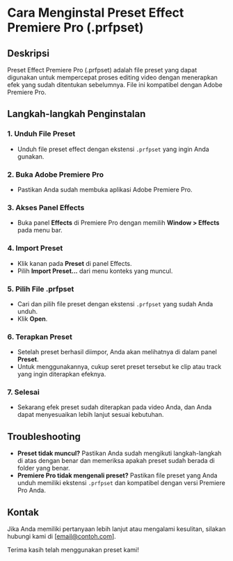 # Cara Menginstal Preset Effect Premiere Pro (.prfpset)

## Deskripsi
Preset Effect Premiere Pro (.prfpset) adalah file preset yang dapat digunakan untuk mempercepat proses editing video dengan menerapkan efek yang sudah ditentukan sebelumnya. File ini kompatibel dengan Adobe Premiere Pro.

## Langkah-langkah Penginstalan

### 1. Unduh File Preset
- Unduh file preset effect dengan ekstensi `.prfpset` yang ingin Anda gunakan.

### 2. Buka Adobe Premiere Pro
- Pastikan Anda sudah membuka aplikasi Adobe Premiere Pro.

### 3. Akses Panel Effects
- Buka panel **Effects** di Premiere Pro dengan memilih **Window > Effects** pada menu bar.

### 4. Import Preset
- Klik kanan pada **Preset** di panel Effects.
- Pilih **Import Preset...** dari menu konteks yang muncul.
  
### 5. Pilih File .prfpset
- Cari dan pilih file preset dengan ekstensi `.prfpset` yang sudah Anda unduh.
- Klik **Open**.

### 6. Terapkan Preset
- Setelah preset berhasil diimpor, Anda akan melihatnya di dalam panel **Preset**.
- Untuk menggunakannya, cukup seret preset tersebut ke clip atau track yang ingin diterapkan efeknya.

### 7. Selesai
- Sekarang efek preset sudah diterapkan pada video Anda, dan Anda dapat menyesuaikan lebih lanjut sesuai kebutuhan.

## Troubleshooting
- **Preset tidak muncul?** Pastikan Anda sudah mengikuti langkah-langkah di atas dengan benar dan memeriksa apakah preset sudah berada di folder yang benar.
- **Premiere Pro tidak mengenali preset?** Pastikan file preset yang Anda unduh memiliki ekstensi `.prfpset` dan kompatibel dengan versi Premiere Pro Anda.

## Kontak
Jika Anda memiliki pertanyaan lebih lanjut atau mengalami kesulitan, silakan hubungi kami di [email@contoh.com].

Terima kasih telah menggunakan preset kami!
